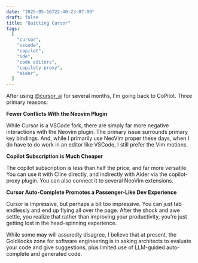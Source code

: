 ```yaml
---
date: "2025-05-16T22:40:23-07:00"
draft: false
title: "Quitting Cursor"
tags:
  [
    "cursor",
    "vscode",
    "copilot",
    "ide",
    "code editors",
    "copiloty proxy",
    "aider",
  ]
---
```


After using [@cursor_ai](https://x.com/cursor_ai) for several months, I'm going back to CoPilot. Three primary reasons:

**Fewer Conflicts With the Neovim Plugin**

While Cursor is a VSCode fork, there are simply far more negative interactions with the Neovim plugin. The primary issue surrounds primary key bindings. And, while I primarily use NeoVim proper these days, when I do have to do work in an editor like VSCode, I still prefer the Vim motions.

**Copilot Subscription is Much Cheaper**

The copilot subscription is less than half the price, and far more versatile. You can use it with Cline directly, and indirectly with Aider via the copilot-proxy plugin. You can also connect it to several NeoVim extensions.

**Cursor Auto-Complete Promotes a Passenger-Like Dev Experience**

Cursor is impressive, but perhaps a bit too impressive. You can just tab endlessly and end up flying all over the page. After the shock and awe settle, you realize that rather than improving your productivity, you’re just getting lost in the head-spinning experience.

While some ~~may~~ will assuredly disagree, I believe that at present, the Goldilocks zone for software engineering is in asking architects to evaluate your code and give suggestions, plus limited use of LLM-guided auto-complete and generated code.
